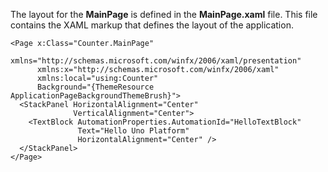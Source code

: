 

The layout for the **MainPage** is defined in the **MainPage.xaml** file. This file contains the XAML markup that defines the layout of the application.

```xaml
<Page x:Class="Counter.MainPage"
      xmlns="http://schemas.microsoft.com/winfx/2006/xaml/presentation"
      xmlns:x="http://schemas.microsoft.com/winfx/2006/xaml"
      xmlns:local="using:Counter"
      Background="{ThemeResource ApplicationPageBackgroundThemeBrush}">
  <StackPanel HorizontalAlignment="Center"
              VerticalAlignment="Center">
    <TextBlock AutomationProperties.AutomationId="HelloTextBlock"
               Text="Hello Uno Platform"
               HorizontalAlignment="Center" />
  </StackPanel>
</Page>
```